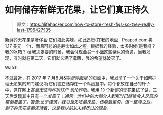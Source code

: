 # 如何储存新鲜无花果，让它们真正持久

> 原文：<https://lifehacker.com/how-to-store-fresh-figs-so-they-really-last-1796427935>

新鲜的无花果是奢侈品:它们如此美味，如此昂贵(在我的地盘，Peapod.com 卖 1.17 美元一个)，而且可悲的是寿命如此之短。根据我的经验，太多时候(是我吗？我的冰箱？)当我决定要的时候，我会付现金买一小篮这些紫色的奇迹，当我发现，有时就在第二天，它们就长满了霉菌，我的希望就破灭了。

Watch

不过最近，在 2017 年 7 月[8 月&期*厨师画报*](https://www.cooksillustrated.com/magazines/226-july-slash-august-2017/recipes) 的页面中，我发现了一个关于如何护理无花果的热门建议:将它们直立储存在一个鸡蛋盒中，每个都放在自己的杯子中，这在网上*甚至无法向印刷订户* *谈论界限*。我用 10 个新鲜的无花果试了试，三天后发现其中只有一个*发霉了；通常，他们中的大部分人到那时已经被令人厌恶的霉菌覆盖了。警告:出于谨慎，我总是先吃最成熟、伤痕最重的，但一整周之后，剩下的无花果都还活着，这是我以前从未经历过的现象。*